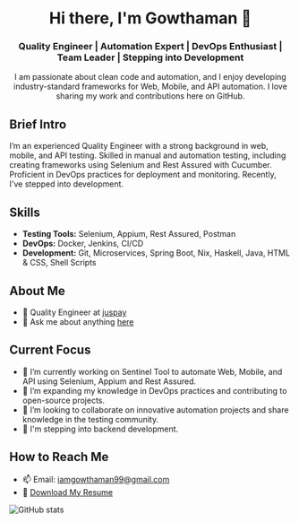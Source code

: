 <h1 align="center">Hi there, I'm Gowthaman 👋</h1>
<h3 align="center">Quality Engineer | Automation Expert | DevOps Enthusiast | Team Leader | Stepping into Development</h3>

<p align="center">I am passionate about clean code and automation, and I enjoy developing industry-standard frameworks for Web, Mobile, and API automation. I love sharing my work and contributions here on GitHub.</p>

## Brief Intro

I’m an experienced Quality Engineer with a strong background in web, mobile, and API testing. Skilled in manual and automation testing, including creating frameworks using Selenium and Rest Assured with Cucumber. Proficient in DevOps practices for deployment and monitoring. Recently, I've stepped into development.

## Skills

- **Testing Tools:** Selenium, Appium, Rest Assured, Postman
- **DevOps:** Docker, Jenkins, CI/CD
- **Development:** Git, Microservices, Spring Boot, Nix, Haskell, Java, HTML & CSS, Shell Scripts

## About Me

- 💼 Quality Engineer at [juspay](https://github.com/juspay)
- 💬 Ask me about anything [here](https://github.com/iamgowthaman/iamgowthaman/issues)

## Current Focus

- 🔭 I’m currently working on Sentinel Tool to automate Web, Mobile, and API using Selenium, Appium and Rest Assured.
- 🌱 I’m expanding my knowledge in DevOps practices and contributing to open-source projects.
- 👯 I’m looking to collaborate on innovative automation projects and share knowledge in the testing community.
- 🚀 I'm stepping into backend development.

## How to Reach Me

- 📫 Email: iamgowthaman99@gmail.com
- 📝 [Download My Resume](https://github.com/iamgowthaman/iamgowthaman/Resume.pdf)

![GitHub stats](https://github-readme-stats.vercel.app/api?username=iamgowthaman&show_icons=true)  
